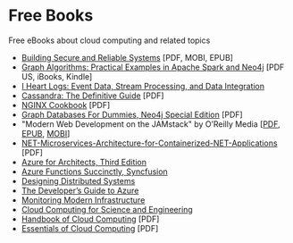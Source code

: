 # Free Books
Free eBooks about cloud computing and related topics

- [Building Secure and Reliable Systems](https://landing.google.com/sre/resources/foundationsandprinciples/srs-book/) [PDF, MOBI, EPUB]
- [Graph Algorithms: Practical Examples in Apache Spark and Neo4j](https://neo4j.com/graph-algorithms-book/) [PDF US, iBooks, Kindle]
- [I Heart Logs: Event Data, Stream Processing, and Data Integration](https://www.confluent.io/ebook/i-heart-logs-event-data-stream-processing-and-data-integration/)
- [Cassandra: The Definitive Guide](https://www.datastax.com/sites/default/files/content/ebook/2020-04/9781492079514%20%282%29.pdf) [PDF]
- [NGINX Cookbook](https://www.nginx.com/resources/library/complete-nginx-cookbook/) [PDF]
- [Graph Databases For Dummies, Neo4j Special Edition](https://go.neo4j.com/rs/710-RRC-335/images/Graph-Databases-For-Dummies.pdf) [PDF]
- "Modern Web Development on the JAMstack" by O’Reilly Media [[PDF](https://www.netlify.com/pdf/oreilly-modern-web-development-on-the-jamstack.pdf), [EPUB](https://www.netlify.com/epub/oreilly-modern-web-development-on-the-jamstack.epub), [MOBI](https://www.netlify.com/mobi/oreilly-modern-web-development-on-the-jamstack.mobi)]
- [NET-Microservices-Architecture-for-Containerized-NET-Applications](https://aka.ms/microservicesebook) [PDF]
- [Azure for Architects, Third Edition](https://azure.microsoft.com/en-us/resources/azure-for-architects/) 
- [Azure Functions Succinctly, Syncfusion](https://www.syncfusion.com/ebooks/azure-functions-succinctly) 
- [Designing Distributed Systems](https://azure.microsoft.com/en-us/resources/designing-distributed-systems/) 
- [The Developer’s Guide to Azure](https://azure.microsoft.com/en-us/campaigns/developer-guide/)
- [Monitoring Modern Infrastructure](https://www.datadoghq.com/ebook/monitoring-modern-infrastructure/)
- [Cloud Computing for Science and Engineering](https://cloud4scieng.org/chapters/)
- [Handbook of Cloud Computing](https://studytm.files.wordpress.com/2014/03/hand-book-of-cloud-computing.pdf) [PDF]
- [Essentials of Cloud Computing](http://index-of.co.uk/Cloud-Computing-Books/Essentials%20of%20cloud%20computing%20(2015).pdf) [PDF]
